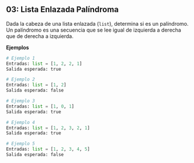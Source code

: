 ## 03: Lista Enlazada Palíndroma

Dada la cabeza de una lista enlazada (`list`), determina si es un palíndromo. Un palíndromo es una secuencia que se lee igual de izquierda a derecha que de derecha a izquierda.

**Ejemplos**

```python
# Ejemplo 1
Entradas: list = [1, 2, 2, 1]
Salida esperada: true

# Ejemplo 2
Entradas: list = [1, 2]
Salida esperada: false

# Ejemplo 3
Entradas: list = [1, 0, 1]
Salida esperada: true

# Ejemplo 4
Entradas: list = [1, 2, 3, 2, 1]
Salida esperada: true

# Ejemplo 5
Entradas: list = [1, 2, 3, 4, 5]
Salida esperada: false
```

